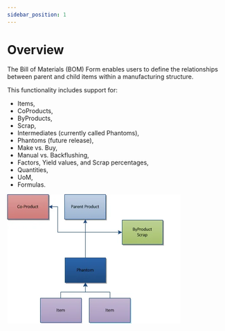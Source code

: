 ```yaml
---
sidebar_position: 1
---
```


# Overview

The Bill of Materials (BOM) Form enables users to define the relationships between parent and child items within a manufacturing structure.

This functionality includes support for:

- Items,
- CoProducts,
- ByProducts,
- Scrap,
- Intermediates (currently called Phantoms),
- Phantoms (future release),
- Make vs. Buy,
- Manual vs. Backflushing,
- Factors, Yield values, and Scrap percentages,
- Quantities,
- UoM,
- Formulas.

![Chart](./media/overview/bill-of-materials-chart.webp)

